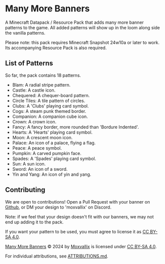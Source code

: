 # Many More Banners
A Minecraft Datapack / Resource Pack that adds many more banner patterns to the game.
All added patterns will show up in the loom along side the vanilla patterns.

Please note: this pack requires Minecraft Snapshot 24w10a or later to work.
Its accompanying Resource Pack is also required.

## List of Patterns
So far, the pack contains 18 patterns.

- Blam: A radial stripe pattern.
- Castle: A castle icon.
- Chequered: A chequer-board pattern.
- Circle Tiles: A tile pattern of circles.
- Clubs: A 'Clubs' playing card symbol.
- Cogs: A steam punk themed border.
- Companion: A companion cube icon.
- Crown: A crown icon.
- Fancy: A fancy border, more rounded than 'Bordure Indented'.
- Hearts: A 'Hearts' playing card symbol.
- Moon: A crescent moon icon.
- Palace: An icon of a palace, flying a flag.
- Peace: A peace symbol.
- Pumpkin: A carved pumpkin face.
- Spades: A 'Spades' playing card symbol.
- Sun: A sun icon.
- Sword: An icon of a sword.
- Yin and Yang: An icon of yin and yang.

## Contributing
We are open to contributions! Open a Pull Request with your banner on [Github](https://github.com/moxvallix/mmb),
or DM your design to 'moxvallix' on Discord.

Note: if we feel that your design doesn't fit with our banners, we may not end up adding it to the pack.

If you want your pattern to be used, you must agree to license it as [CC BY-SA 4.0](http://creativecommons.org/licenses/by-sa/4.0/).

[Many More Banners](https://github.com/moxvallix/mmb) © 2024 by [Moxvallix](https://moxvallix.com) is licensed under [CC BY-SA 4.0](http://creativecommons.org/licenses/by-sa/4.0/).

For individual attributions, see [ATTRIBUTIONS.md](ATTRIBUTIONS.md).